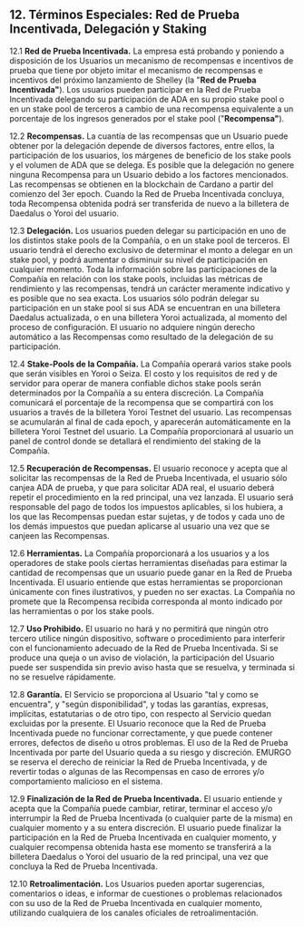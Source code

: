## 12. Términos Especiales: Red de Prueba Incentivada, Delegación y Staking

12.1 **Red de Prueba Incentivada.** La empresa está probando y poniendo a disposición de los Usuarios un mecanismo de recompensas e incentivos de prueba que tiene por objeto imitar el mecanismo de recompensas e incentivos del próximo lanzamiento de Shelley (la "**Red de Prueba Incentivada"**). Los usuarios pueden participar en la Red de Prueba Incentivada delegando su participación de ADA en su propio stake pool o en un stake pool de terceros a cambio de una recompensa equivalente a un porcentaje de los ingresos generados por el stake pool ("**Recompensa"**).

12.2 **Recompensas.** La cuantía de las recompensas que un Usuario puede obtener por la delegación depende de diversos factores, entre ellos, la participación de los usuarios, los márgenes de beneficio de los stake pools y el volumen de ADA que se delega. Es posible que la delegación no genere ninguna Recompensa para un Usuario debido a los factores mencionados. Las recompensas se obtienen en la blockchain de Cardano a partir del comienzo del 3er epoch. Cuando la Red de Prueba Incentivada concluya, toda Recompensa obtenida podrá ser transferida de nuevo a la billetera de Daedalus o Yoroi del usuario.

12.3 **Delegación.** Los usuarios pueden delegar su participación en uno de los distintos stake pools de la Compañía, o en un stake pool de terceros. El usuario tendrá el derecho exclusivo de determinar el monto a delegar en un stake pool, y podrá aumentar o disminuir su nivel de participación en cualquier momento. Toda la información sobre las participaciones de la Compañía en relación con los stake pools, incluidas las métricas de rendimiento y las recompensas, tendrá un carácter meramente indicativo y es posible que no sea exacta. Los usuarios sólo podrán delegar su participación en un stake pool si sus ADA se encuentran en una billetera Daedalus actualizada, o en una billetera Yoroi actualizada, al momento del proceso de configuración. El usuario no adquiere ningún derecho automático a las Recompensas como resultado de la delegación de su participación.

12.4 **Stake-Pools de la Compañía.** La Compañía operará varios stake pools que serán visibles en Yoroi o Seiza. El costo y los requisitos de red y de servidor para operar de manera confiable dichos stake pools serán determinados por la Compañía a su entera discreción. La Compañía comunicará el porcentaje de la recompensa que se compartirá con los usuarios a través de la billetera Yoroi Testnet del usuario. Las recompensas se acumularán al final de cada epoch, y aparecerán automáticamente en la billetera Yoroi Testnet del usuario. La Compañía proporcionará al usuario un panel de control donde se detallará el rendimiento del staking de la Compañía.

12.5 **Recuperación de Recompensas.** El usuario reconoce y acepta que al solicitar las recompensas de la Red de Prueba Incentivada, el usuario sólo canjea ADA de prueba, y que para solicitar ADA real, el usuario deberá repetir el procedimiento en la red principal, una vez lanzada. El usuario será responsable del pago de todos los impuestos aplicables, si los hubiera, a los que las Recompensas puedan estar sujetas, y de todos y cada uno de los demás impuestos que puedan aplicarse al usuario una vez que se canjeen las Recompensas.

12.6 **Herramientas.** La Compañía proporcionará a los usuarios y a los operadores de stake pools ciertas herramientas diseñadas para estimar la cantidad de recompensas que un usuario puede ganar en la Red de Prueba Incentivada. El usuario entiende que estas herramientas se proporcionan únicamente con fines ilustrativos, y pueden no ser exactas. La Compañía no promete que la Recompensa recibida corresponda al monto indicado por las herramientas o por los stake pools.

12.7 **Uso Prohibido.** El usuario no hará y no permitirá que ningún otro tercero utilice ningún dispositivo, software o procedimiento para interferir con el funcionamiento adecuado de la Red de Prueba Incentivada. Si se produce una queja o un aviso de violación, la participación del Usuario puede ser suspendida sin previo aviso hasta que se resuelva, y terminada si no se resuelve rápidamente.

12.8 **Garantía.** El Servicio se proporciona al Usuario "tal y como se encuentra", y "según disponibilidad", y todas las garantías, expresas, implícitas, estatutarias o de otro tipo, con respecto al Servicio quedan excluidas por la presente. El Usuario reconoce que la Red de Prueba Incentivada puede no funcionar correctamente, y que puede contener errores, defectos de diseño u otros problemas. El uso de la Red de Prueba Incentivada por parte del Usuario queda a su riesgo y discreción. EMURGO se reserva el derecho de reiniciar la Red de Prueba Incentivada, y de revertir todas o algunas de las Recompensas en caso de errores y/o comportamiento malicioso en el sistema.

12.9 **Finalización de la Red de Prueba Incentivada.** El usuario entiende y acepta que la Compañía puede cambiar, retirar, terminar el acceso y/o interrumpir la Red de Prueba Incentivada (o cualquier parte de la misma) en cualquier momento y a su entera discreción. El usuario puede finalizar la participación en la Red de Prueba Incentivada en cualquier momento, y cualquier recompensa obtenida hasta ese momento se transferirá a la billetera Daedalus o Yoroi del usuario de la red principal, una vez que concluya la Red de Prueba Incentivada.

12.10 **Retroalimentación.** Los Usuarios pueden aportar sugerencias, comentarios o ideas, e informar de cuestiones o problemas relacionados con su uso de la Red de Prueba Incentivada en cualquier momento, utilizando cualquiera de los canales oficiales de retroalimentación.
